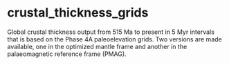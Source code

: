 # crustal_thickness_grids
Global crustal thickness output from 515 Ma to present in 5 Myr intervals that is based on the Phase 4A paleoelevation grids. Two versions are made available, one in the optimized mantle frame and another in the palaeomagnetic reference frame (PMAG). 
